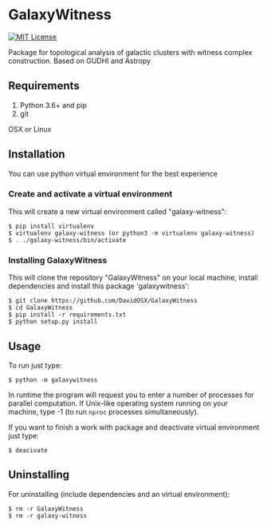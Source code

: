 # GalaxyWitness
[![MIT License](https://img.shields.io/badge/license-MIT-blue.svg?style=flat)](http://choosealicense.com/licenses/mit/)

Package for topological analysis of galactic clusters with witness complex construction. Based on GUDHI and Astropy

## Requirements
1. Python 3.6+ and pip
2. git

OSX or Linux

## Installation
You can use python virtual environment for the best experience
### Create and activate a virtual environment
This will create a new virtual environment called "galaxy-witness":

    $ pip install virtualenv
    $ virtualenv galaxy-witness (or python3 -m virtualenv galaxy-witness)
    $ . ./galaxy-witness/bin/activate
        
### Installing GalaxyWitness
This will clone the repository "GalaxyWitness" on your local machine, install dependencies and install this package 'galaxywitness':
 
    $ git clone https://github.com/DavidOSX/GalaxyWitness
    $ cd GalaxyWitness
    $ pip install -r requirements.txt
    $ python setup.py install
 
## Usage
To run just type:
    
    $ python -m galaxywitness

In runtime the program will request you to enter a number of processes for parallel computation. If Unix-like operating system running on your machine, type -1 (to run <code>nproc</code> processes simultaneously). 

If you want to finish a work with package and deactivate virtual environment just type:

    $ deacivate
## Uninstalling
For uninstalling (include dependencies and an virtual environment):
 
    $ rm -r GalaxyWitness
    $ rm -r galaxy-witness
